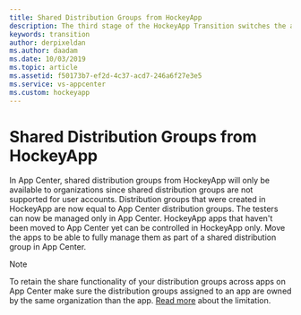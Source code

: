 ```yaml
---
title: Shared Distribution Groups from HockeyApp
description: The third stage of the HockeyApp Transition switches the account and user management from HockeyApp to App Center
keywords: transition
author: derpixeldan
ms.author: daadam
ms.date: 10/03/2019
ms.topic: article
ms.assetid: f50173b7-ef2d-4c37-acd7-246a6f27e3e5
ms.service: vs-appcenter
ms.custom: hockeyapp
---
```


# Shared Distribution Groups from HockeyApp

In App Center, shared distribution groups from HockeyApp will only be available to organizations since shared distribution groups are not supported for user accounts. Distribution groups that were created in HockeyApp are now equal to App Center distribution groups. The testers can now be managed only in App Center. HockeyApp apps that haven't been moved to App Center yet can be controlled in HockeyApp only. Move the apps to be able to fully manage them as part of a shared distribution group in App Center.

> [!NOTE]
> To retain the share functionality of your distribution groups across apps on App Center make sure the distribution groups assigned to an app are owned by the same organization than the app. [Read more](~/transition/moving/incompatibilities.md#distribution-groups) about the limitation.
